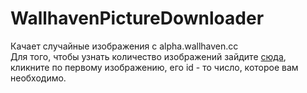 # WallhavenPictureDownloader
Качает случайные изображения с alpha.wallhaven.cc<br>
Для того, чтобы узнать количество изображений зайдите <a href="http://alpha.wallhaven.cc/latest">сюда</a>, кликните по первому изображению, его id - то число, которое вам необходимо.
